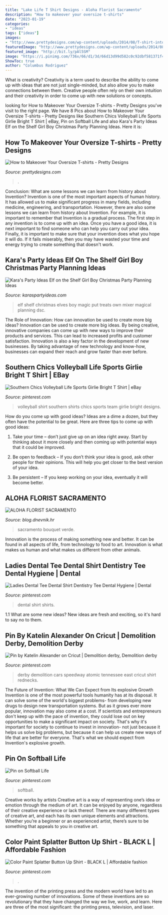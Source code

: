 ```yaml
---
title: "Lake Life T Shirt Designs - Aloha Florist Sacramento"
description: "How to makeover your oversize t-shirts"
date: "2023-01-19"
categories:
- "ideas"
tags: ["ideas"]
images:
- "http://www.prettydesigns.com/wp-content/uploads/2014/08/T-shirt-into-Bags.jpg"
featuredImage: "http://www.prettydesigns.com/wp-content/uploads/2014/08/T-shirt-into-Bags.jpg"
featured_image: "http://bit.ly/pAl5SM"
image: "https://i.pinimg.com/736x/66/d1/3d/66d13d99d582c0c92dbf581371f4f833.jpg"
ShowToc: true
author: "Columbus Rodriguez"
---
```



What is creativity?
Creativity is a term used to describe the ability to come up with ideas that are not just single-minded, but also allow you to make connections between them. Creative people often rely on their own intuition and their creativity in order to come up with new solutions or concepts.

	

		
looking for How to Makeover Your Oversize T-shirts - Pretty Designs you've visit to the right page. We have 8 Pics about How to Makeover Your Oversize T-shirts - Pretty Designs like Southern Chics Volleyball Life Sports Girlie Bright T Shirt | eBay, Pin on Softball Life and also Kara&#039;s Party Ideas Elf on the Shelf Girl Boy Christmas Party Planning Ideas. Here it is:
		
    
## How To Makeover Your Oversize T-shirts - Pretty Designs

<img loading=lazy src="http://www.prettydesigns.com/wp-content/uploads/2014/08/T-shirt-into-Bags.jpg" onerror="this.onerror=null;this.src='https://tse4.mm.bing.net/th?id=OIP.73i-aBbQBveAjxTSN42FuQHaPM&amp;pid=15.1';" alt="How to Makeover Your Oversize T-shirts - Pretty Designs">

_Source: prettydesigns.com_

>. 

	

Conclusion: What are some lessons we can learn from history about Invention?
Invention is one of the most important aspects of human history. It has allowed us to make significant progress in many fields, including medicine, engineering, and transportation. However, there are also some lessons we can learn from history about Invention. For example, it is important to remember that Invention is a gradual process. The first step in any invention is to come up with an idea. Once you have a good idea, it is next important to find someone who can help you carry out your idea. Finally, it is important to make sure that your invention does what you hope it will do. If it fails miserably, then you may have wasted your time and energy trying to create something that doesn't work.

    
## Kara&#039;s Party Ideas Elf On The Shelf Girl Boy Christmas Party Planning Ideas

<img loading=lazy src="http://www.karaspartyideas.com/wp-content/uploads/2012/12/DSC_6238_600x896.jpg" onerror="this.onerror=null;this.src='https://tse2.mm.bing.net/th?id=OIP.qCOahSkynvOQojQE0YOQAwHaLD&amp;pid=15.1';" alt="Kara&#039;s Party Ideas Elf on the Shelf Girl Boy Christmas Party Planning Ideas">

_Source: karaspartyideas.com_

>elf shelf christmas elves boy magic put treats own mixer magical planning dsc. 

	

The Role of Innovation: How can innovation be used to create more big ideas?
Innovation can be used to create more big ideas. By being creative, innovative companies can come up with new ways to improve their products and services. This can lead to increased profits and customer satisfaction. Innovation is also a key factor in the development of new businesses. By taking advantage of new technology and know-how, businesses can expand their reach and grow faster than ever before.

    
## Southern Chics Volleyball Life Sports Girlie Bright T Shirt | EBay

<img loading=lazy src="https://i.pinimg.com/736x/66/d1/3d/66d13d99d582c0c92dbf581371f4f833.jpg" onerror="this.onerror=null;this.src='https://tse1.mm.bing.net/th?id=OIP.FyNK5_n5Ywf6QgqndmlMIQHaHa&amp;pid=15.1';" alt="Southern Chics Volleyball Life Sports Girlie Bright T Shirt | eBay">

_Source: pinterest.com_

>volleyball shirt southern shirts chics sports team girlie bright designs. 

	

How do you come up with good ideas?
Ideas are a dime a dozen, but they often have the potential to be great. Here are three tips to come up with good ideas:
1. Take your time – don’t just give up on an idea right away. Start by thinking about it more closely and then coming up with potential ways that it could be improved.

2. Be open to feedback – If you don’t think your idea is good, ask other people for their opinions. This will help you get closer to the best version of your idea.

3. Be persistent – If you keep working on your idea, eventually it will become better.

    
## ALOHA FLORIST SACRAMENTO

<img loading=lazy src="http://bit.ly/pAl5SM" onerror="this.onerror=null;this.src='https://tse2.mm.bing.net/th?id=OIP.lycazRfQW6FxEP2T95zNpQHaE8&amp;pid=15.1';" alt="ALOHA FLORIST SACRAMENTO">

_Source: blog.dnevnik.hr_

>sacramento bouquet verde. 

	

Innovation is the process of making something new and better. It can be found in all aspects of life, from technology to food to art. Innovation is what makes us human and what makes us different from other animals.

    
## Ladies Dental Tee Dental Shirt Dentistry Tee Dental Hygiene | Dental

<img loading=lazy src="https://i.pinimg.com/736x/7b/e7/e9/7be7e9f05117e617cbec3ef85e5171cd.jpg" onerror="this.onerror=null;this.src='https://tse4.mm.bing.net/th?id=OIP.tvn3yeaOc6WE7N6iOZOtWQHaHa&amp;pid=15.1';" alt="Ladies Dental Tee Dental Shirt Dentistry Tee Dental Hygiene | Dental">

_Source: pinterest.com_

>dental shirt shirts. 

	

1.1 What are some new ideas?
New ideas are fresh and exciting, so it's hard to say no to them.

    
## Pin By Katelin Alexander On Cricut | Demolition Derby, Demolition Derby

<img loading=lazy src="https://i.pinimg.com/736x/ea/ca/6a/eaca6abdf5e9c0430f741a69d5b56032--demolition-derby-derby-cars.jpg" onerror="this.onerror=null;this.src='https://tse4.mm.bing.net/th?id=OIP.0dZpTD-4xl4LTflGTr8G6AHaHa&amp;pid=15.1';" alt="Pin by Katelin Alexander on Cricut | Demolition derby, Demolition derby">

_Source: pinterest.com_

>derby demolition cars speedway atomic tennessee east cricut shirt rednecks. 

	

The Future of Invention: What We Can Expect from Its explosive Growth
Invention is one of the most powerful tools humanity has at its disposal. It can solve some of the world's biggest problems- from developing new drugs to design new transportation systems. But as it grows ever more popular, innovation may also come at a cost. If scientists and entrepreneurs don't keep up with the pace of invention, they could lose out on key opportunities to make a significant impact on society.
That's why it's important for society to continue to invest in innovation- not just because it helps us solve big problems, but because it can help us create new ways of life that are better for everyone. That's what we should expect from Invention's explosive growth.

    
## Pin On Softball Life

<img loading=lazy src="https://i.pinimg.com/736x/17/b9/a8/17b9a85192a73a6051dbdab9208d5734.jpg" onerror="this.onerror=null;this.src='https://tse4.mm.bing.net/th?id=OIP.P8kaYfFccEavl_vmjkOy6gHaHz&amp;pid=15.1';" alt="Pin on Softball Life">

_Source: pinterest.com_

>softball. 

	

Creative works by artists
Creative art is a way of representing one’s idea or emotion through the medium of art. It can be enjoyed by anyone, regardless of their creative experience or lack thereof. There are many different types of creative art, and each has its own unique elements and attractions. Whether you’re a beginner or an experienced artist, there’s sure to be something that appeals to you in creative art.

    
## Color Paint Splatter Button Up Shirt - BLACK L | Affordable Fashion

<img loading=lazy src="https://i.pinimg.com/736x/7a/20/92/7a20928c536fa55fae604b0a1023f2ff.jpg" onerror="this.onerror=null;this.src='https://tse3.mm.bing.net/th?id=OIP.nchstQNaQBSAQHu9f9GN0QHaJ1&amp;pid=15.1';" alt="Color Paint Splatter Button Up Shirt - BLACK L | Affordable fashion">

_Source: pinterest.com_

>. 

	

The invention of the printing press and the modern world have led to an ever-growing number of innovations. Some of these inventions are so revolutionary that they have changed the way we live, work, and learn. Here are three of the most significant: the printing press, television, and laser.

